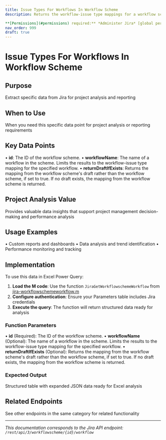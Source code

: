 ```yaml
---
title: Issue Types For Workflows In Workflow Scheme
description: Returns the workflow-issue type mappings for a workflow scheme.

**[Permissions](#permissions) required:** *Administer Jira* [global permission](https...
nav_order: 999
draft: true
---
```


# Issue Types For Workflows In Workflow Scheme

## Purpose
Extract specific data from Jira for project analysis and reporting

## When to Use
When you need this specific data point for project analysis or reporting requirements

## Key Data Points
• **id**: The ID of the workflow scheme.
• **workflowName**: The name of a workflow in the scheme. Limits the results to the workflow-issue type mapping for the specified workflow.
• **returnDraftIfExists**: Returns the mapping from the workflow scheme's draft rather than the workflow scheme, if set to true. If no draft exists, the mapping from the workflow scheme is returned.

## Project Analysis Value
Provides valuable data insights that support project management decision-making and performance analysis

## Usage Examples
• Custom reports and dashboards
• Data analysis and trend identification
• Performance monitoring and tracking

## Implementation
To use this data in Excel Power Query:

1. **Load the M code**: Use the function `JiraGetWorkflowschemeWorkflow` from [jira-workflowschemeworkflow.m](../assets/jira-workflowschemeworkflow.m)
2. **Configure authentication**: Ensure your Parameters table includes Jira credentials
3. **Execute the query**: The function will return structured data ready for analysis

### Function Parameters
• **id** (Required): The ID of the workflow scheme.
• **workflowName** (Optional): The name of a workflow in the scheme. Limits the results to the workflow-issue type mapping for the specified workflow.
• **returnDraftIfExists** (Optional): Returns the mapping from the workflow scheme's draft rather than the workflow scheme, if set to true. If no draft exists, the mapping from the workflow scheme is returned.

### Expected Output
Structured table with expanded JSON data ready for Excel analysis

## Related Endpoints
See other endpoints in the same category for related functionality

---
*This documentation corresponds to the Jira API endpoint: `/rest/api/3/workflowscheme/{id}/workflow`*
